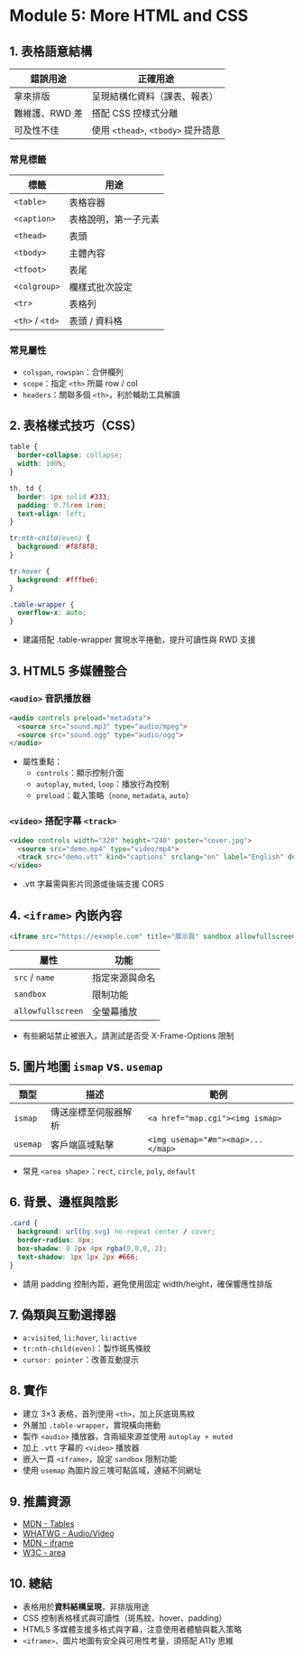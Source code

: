 # Module 5: More HTML and CSS

## 1. 表格語意結構
| 錯誤用途 | 正確用途 |
| --- | --- |
| 拿來排版 | 呈現結構化資料（課表、報表） |
| 難維護、RWD 差 | 搭配 CSS 控樣式分離 |
| 可及性不佳 | 使用 `<thead>`, `<tbody>` 提升語意 |

### 常見標籤
| 標籤 | 用途 |
| --- | --- |
| `<table>` | 表格容器 |
| `<caption>` | 表格說明，第一子元素 |
| `<thead>` | 表頭 |
| `<tbody>` | 主體內容 |
| `<tfoot>` | 表尾 |
| `<colgroup>` | 欄樣式批次設定 |
| `<tr>` | 表格列 |
| `<th>` / `<td>` | 表頭 / 資料格 |

### 常見屬性
- `colspan`, `rowspan`：合併欄列
- `scope`：指定 `<th>` 所屬 row / col
- `headers`：關聯多個 `<th>`，利於輔助工具解讀

## 2. 表格樣式技巧（CSS）
```css
table {
  border-collapse: collapse;
  width: 100%;
}

th, td {
  border: 1px solid #333;
  padding: 0.75rem 1rem;
  text-align: left;
}

tr:nth-child(even) {
  background: #f8f8f8;
}

tr:hover {
  background: #fffbe6;
}

.table-wrapper {
  overflow-x: auto;
}
```
- 建議搭配 .table-wrapper 實現水平捲動，提升可讀性與 RWD 支援

## 3. HTML5 多媒體整合
### `<audio>` 音訊播放器
```html
<audio controls preload="metadata">
  <source src="sound.mp3" type="audio/mpeg">
  <source src="sound.ogg" type="audio/ogg">
</audio>
```

- 屬性重點：
  - `controls`：顯示控制介面
  - `autoplay`, `muted`, `loop`：播放行為控制
  - `preload`：載入策略（`none`, `metadata`, `auto`）

### `<video>` 搭配字幕 `<track>`
```html
<video controls width="320" height="240" poster="cover.jpg">
  <source src="demo.mp4" type="video/mp4">
  <track src="demo.vtt" kind="captions" srclang="en" label="English" default>
</video>
```
- .vtt 字幕需與影片同源或後端支援 CORS 

## 4. `<iframe>` 內嵌內容
```html
<iframe src="https://example.com" title="展示頁" sandbox allowfullscreen></iframe>
```
| 屬性 | 功能 |
| --- | --- |
| `src` / `name` | 指定來源與命名 |
| `sandbox` | 限制功能 |
| `allowfullscreen` | 全螢幕播放 |
- 有些網站禁止被嵌入，請測試是否受 X-Frame-Options 限制 

## 5. 圖片地圖 `ismap` vs. `usemap`
| 類型 | 描述 | 範例 |
| --- | --- | --- |
| `ismap` | 傳送座標至伺服器解析 | `<a href="map.cgi"><img ismap>` |
| `usemap` | 客戶端區域點擊 | `<img usemap="#m"><map>...</map>` |
- 常見 `<area shape>`：`rect`, `circle`, `poly`, `default`

## 6. 背景、邊框與陰影
```css
.card {
  background: url(bg.svg) no-repeat center / cover;
  border-radius: 8px;
  box-shadow: 0 2px 4px rgba(0,0,0,.2);
  text-shadow: 1px 1px 2px #666;
}
```
- 請用 padding 控制內距，避免使用固定 width/height，確保響應性排版 

## 7. 偽類與互動選擇器
- `a:visited`, `li:hover`, `li:active`
- `tr:nth-child(even)`：製作斑馬條紋
- `cursor: pointer`：改善互動提示

## 8. 實作
- 建立 3×3 表格，首列使用 `<th>`，加上灰底斑馬紋
- 外層加 `.table-wrapper`，實現橫向捲動
- 製作 `<audio>` 播放器，含兩組來源並使用 `autoplay + muted`
- 加上 `.vtt` 字幕的 `<video>` 播放器
- 嵌入一頁 `<iframe>`，設定 `sandbox` 限制功能
- 使用 `usemap` 為圖片設三塊可點區域，連結不同網址

## 9. 推薦資源
- [MDN - Tables](https://developer.mozilla.org/en-US/docs/Learn/HTML/Tables)
- [WHATWG - Audio/Video](https://html.spec.whatwg.org/multipage/media.html)
- [MDN - iframe](https://developer.mozilla.org/en-US/docs/Web/HTML/Element/iframe)
- [W3C - area](https://www.w3.org/wiki/HTML/Elements/area)

## 10. 總結
- 表格用於**資料結構呈現**，非排版用途
- CSS 控制表格樣式與可讀性（斑馬紋、hover、padding）
- HTML5 多媒體支援多格式與字幕，注意使用者體驗與載入策略
- `<iframe>`、圖片地圖有安全與可用性考量，須搭配 A11y 思維

